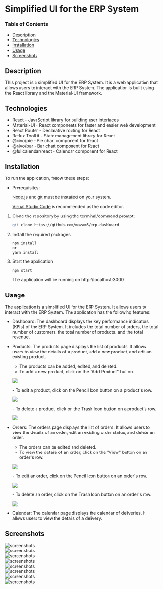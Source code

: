 # Simplified UI for the ERP System

### Table of Contents

- [Description](#description)
- [Technologies](#technologies)
- [Installation](#installation)
- [Usage](#usage)
- [Screenshots](#screenshots)

## Description

This project is a simplified UI for the ERP System. It is a web application that allows users to interact with the ERP System. The application is built using the React library and the Material-UI framework.

## Technologies

- React - JavaScript library for building user interfaces
- Material-UI - React components for faster and easier web development
- React Router - Declarative routing for React
- Redux Toolkit - State management library for React
- @nivo/pie - Pie chart component for React
- @nivo/bar - Bar chart component for React
- @fullcalendar/react - Calendar component for React

## Installation

To run the application, follow these steps:

- Prerequisites:

  [Node.js](https://nodejs.org/) and [git](https://git-scm.com/) must be installed on your system.

  [Visual Studio Code](https://code.visualstudio.com/) is recommended as the code editor.

1. Clone the repository by using the terminal/command prompt:

   ```sh
   git clone https://github.com/mazam5/erp-dashboard
   ```

2. Install the required packages

   ```sh
   npm install
   or
   yarn install
   ```

3. Start the application
   ```sh
   npm start
   ```
   The application will be running on http://localhost:3000

## Usage

The application is a simplified UI for the ERP System. It allows users to interact with the ERP System. The application has the following features:

- Dashboard: The dashboard displays the key performance indicators (KPIs) of the ERP System. It includes the total number of orders, the total number of customers, the total number of products, and the total revenue.
- Products: The products page displays the list of products. It allows users to view the details of a product, add a new product, and edit an existing product.

  - The products can be added, edited, and deleted.
  - To add a new product, click on the "Add Product" button.
  <p>
    <img src="/screenshots/gifs/add-product.gif">
   </p>
  - To edit a product, click on the Pencil Icon button on a product's row.
  <p>
   <img src="/screenshots/gifs/edit-product.gif">
   </p>
  - To delete a product, click on the Trash Icon button on a product's row.
  <p>
    <img src="/screenshots/gifs/delete-product.gif">
    </p>

- Orders: The orders page displays the list of orders. It allows users to view the details of an order, edit an existing order status, and delete an order.

  - The orders can be edited and deleted.
  - To view the details of an order, click on the "View" button on an order's row.
  <p>
     <img src="/screenshots/gifs/view-order.gif">
     </p>
  - To edit an order, click on the Pencil Icon button on an order's row.
  <p>
    <img src="/screenshots/gifs/edit-order.gif">
    </p>
  - To delete an order, click on the Trash Icon button on an order's row.
  <p>
    <img src="/screenshots/gifs/delete-order.gif">
    </p>

- Calendar: The calendar page displays the calendar of deliveries. It allows users to view the details of a delivery.

## Screenshots

<body>
<div>
<img alt="screenshots" src="/screenshots/light-mode/1.dashboard.png">
</div>
<div>
<img alt="screenshots" src="/screenshots/light-mode/2.products.png">
</div>
<div>
<img alt="screenshots" src="/screenshots/light-mode/6.orders.png">
</div>
<div>
<img alt="screenshots" src="/screenshots/light-mode/10.calendar.png">
</div>
<div>
<img alt="screenshots" src="/screenshots/dark-mode/1.dashboard.png">
</div>
<div>
<img alt="screenshots" src="/screenshots/dark-mode/2.products.png">
</div>
<div>
<img alt="screenshots" src="/screenshots/dark-mode/6.orders.png">
</div>
<div>
<img alt="screenshots" src="/screenshots/dark-mode/10.calendar.png">
</div>
</body>
